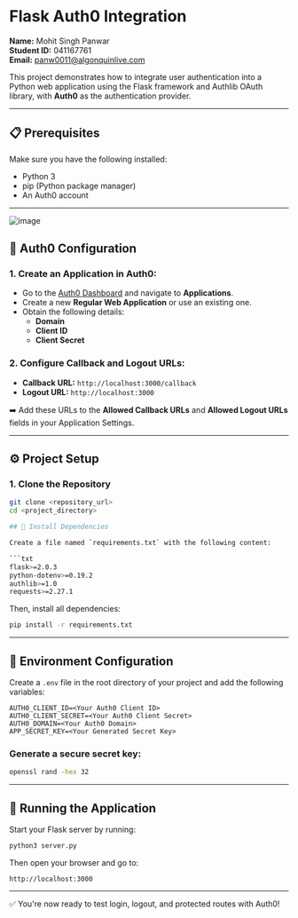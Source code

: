 # Flask Auth0 Integration

**Name:** Mohit Singh Panwar  
**Student ID:** 041167761  
**Email:** panw0011@algonquinlive.com  

This project demonstrates how to integrate user authentication into a Python web application using the Flask framework and Authlib OAuth library, with **Auth0** as the authentication provider.

---

## 📋 Prerequisites

Make sure you have the following installed:

- Python 3
- pip (Python package manager)
- An Auth0 account

---

![image](https://github.com/user-attachments/assets/ab220b4b-8ff5-4c46-b1c3-6b61c62cce23)


## 🔐 Auth0 Configuration

### 1. Create an Application in Auth0:

- Go to the [Auth0 Dashboard](https://manage.auth0.com/) and navigate to **Applications**.
- Create a new **Regular Web Application** or use an existing one.
- Obtain the following details:
  - **Domain**
  - **Client ID**
  - **Client Secret**

### 2. Configure Callback and Logout URLs:

- **Callback URL:** `http://localhost:3000/callback`
- **Logout URL:** `http://localhost:3000`

➡️ Add these URLs to the **Allowed Callback URLs** and **Allowed Logout URLs** fields in your Application Settings.

---

## ⚙️ Project Setup

### 1. Clone the Repository

```bash
git clone <repository_url>
cd <project_directory>

## 📄 Install Dependencies

Create a file named `requirements.txt` with the following content:

```txt
flask>=2.0.3
python-dotenv>=0.19.2
authlib>=1.0
requests>=2.27.1
```

Then, install all dependencies:

```bash
pip install -r requirements.txt
```

---

## 🔐 Environment Configuration

Create a `.env` file in the root directory of your project and add the following variables:

```env
AUTH0_CLIENT_ID=<Your Auth0 Client ID>
AUTH0_CLIENT_SECRET=<Your Auth0 Client Secret>
AUTH0_DOMAIN=<Your Auth0 Domain>
APP_SECRET_KEY=<Your Generated Secret Key>
```

### Generate a secure secret key:
```bash
openssl rand -hex 32
```

---

## 🚀 Running the Application

Start your Flask server by running:

```bash
python3 server.py
```

Then open your browser and go to:

```
http://localhost:3000
```

---

✅ You're now ready to test login, logout, and protected routes with Auth0!
